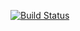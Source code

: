 
[![Build Status](https://travis-ci.org/Daniel-Diaz/binary-list.png?branch=master)](https://travis-ci.org/Daniel-Diaz/binary-list)

